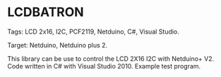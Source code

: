 LCDBATRON
=========

Tags: LCD 2x16, I2C, PCF2119, Netduino, C#, Visual Studio.

Target: Netduino, Netduino plus 2.

This library can be use to control the LCD 2X16 I2C with Netduino+ V2. Code written in C# with Visual Studio 2010. Example test program.

